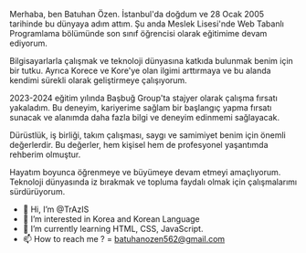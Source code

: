 Merhaba, ben Batuhan Özen. İstanbul'da doğdum ve 28 Ocak 2005 tarihinde bu dünyaya adım attım. Şu anda Meslek Lisesi'nde Web Tabanlı Programlama bölümünde son sınıf öğrencisi olarak eğitimime devam ediyorum.

Bilgisayarlarla çalışmak ve teknoloji dünyasına katkıda bulunmak benim için bir tutku. Ayrıca Korece ve Kore'ye olan ilgimi arttırmaya ve bu alanda kendimi sürekli olarak geliştirmeye çalışıyorum.

2023-2024 eğitim yılında Başbuğ Group'ta stajyer olarak çalışma fırsatı yakaladım. Bu deneyim, kariyerime sağlam bir başlangıç yapma fırsatı sunacak ve alanımda daha fazla bilgi ve deneyim edinmemi sağlayacak.

Dürüstlük, iş birliği, takım çalışması, saygı ve samimiyet benim için önemli değerlerdir. Bu değerler, hem kişisel hem de profesyonel yaşantımda rehberim olmuştur.

Hayatım boyunca öğrenmeye ve büyümeye devam etmeyi amaçlıyorum. Teknoloji dünyasında iz bırakmak ve topluma faydalı olmak için çalışmalarımı sürdürüyorum.

- 👋 Hi, I’m @TrAzIS
- 👀 I’m interested in Korea and Korean Language
- 🌱 I’m currently learning HTML, CSS, JavaScript.
- 📫 How to reach me ? = batuhanozen562@gmail.com

<!---
TrAzIS/TrAzIS is a ✨ special ✨ repository because its `README.md` (this file) appears on your GitHub profile.
You can click the Preview link to take a look at your changes.
--->
